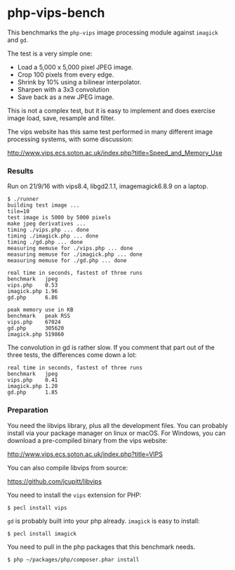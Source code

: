 # php-vips-bench

This benchmarks the `php-vips` image processing module against `imagick` and
`gd`. 

The test is a very simple one: 

* Load a 5,000 x 5,000 pixel JPEG image.
* Crop 100 pixels from every edge.
* Shrink by 10% using a bilinear interpolator.
* Sharpen with a 3x3 convolution
* Save back as a new JPEG image. 

This is not a complex test, but it is easy to implement and does exercise image
load, save, resample and filter.

The vips website has this same test performed in many different image
processing systems, with some discussion:

http://www.vips.ecs.soton.ac.uk/index.php?title=Speed_and_Memory_Use

### Results

Run on 21/9/16 with vips8.4, libgd2.1.1, imagemagick6.8.9 on a laptop.

```
$ ./runner 
building test image ...
tile=10
test image is 5000 by 5000 pixels
make jpeg derivatives ...
timing ./vips.php ... done
timing ./imagick.php ... done
timing ./gd.php ... done
measuring memuse for ./vips.php ... done
measuring memuse for ./imagick.php ... done
measuring memuse for ./gd.php ... done

real time in seconds, fastest of three runs
benchmark   jpeg
vips.php    0.53    
imagick.php 1.96    
gd.php      6.86    

peak memory use in KB
benchmark   peak RSS
vips.php    67024
gd.php      305620
imagick.php 519860
```

The convolution in gd is rather slow. If you comment that part out of the three
tests, the differences come down a lot:

```
real time in seconds, fastest of three runs
benchmark   jpeg
vips.php    0.41    
imagick.php 1.20    
gd.php      1.85    
```

### Preparation

You need the libvips library, plus all the development files. You can probably
install via your package manager on linux or macOS. For Windows, you can
download a pre-compiled binary from the vips website:

http://www.vips.ecs.soton.ac.uk/index.php?title=VIPS

You can also compile libvips from source:

https://github.com/jcupitt/libvips

You need to install the `vips` extension for PHP:

```
$ pecl install vips
```

`gd` is probably built into your php already. `imagick` is easy to install:

```
$ pecl install imagick
```

You need to pull in the php packages that this benchmark needs.

```
$ php ~/packages/php/composer.phar install
```
